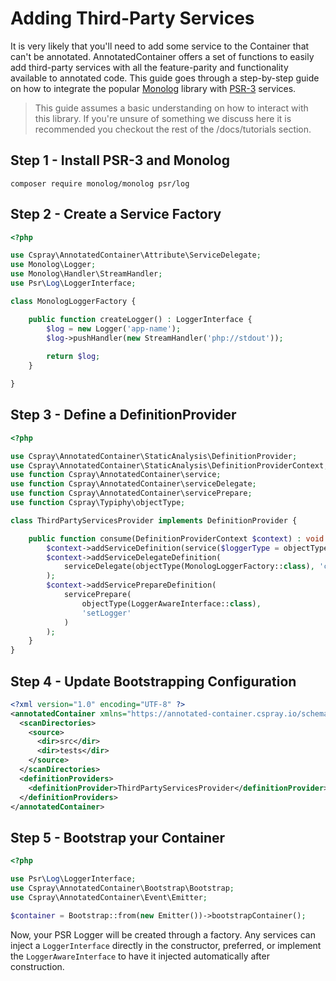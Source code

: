 # Adding Third-Party Services

It is very likely that you'll need to add some service to the Container that can't be annotated. AnnotatedContainer offers a set of functions to easily add third-party services with all the feature-parity and functionality available to annotated code. This guide goes through a step-by-step guide on how to integrate the popular [Monolog](https://github.com/Seldaek/monolog) library with [PSR-3](https://www.php-fig.org/psr/psr-3/) services. 

> This guide assumes a basic understanding on how to interact with this library. If you're unsure of something we discuss here it is recommended you checkout the rest of the /docs/tutorials section.

## Step 1 - Install PSR-3 and Monolog

```shell
composer require monolog/monolog psr/log
```

## Step 2 - Create a Service Factory

```php
<?php

use Cspray\AnnotatedContainer\Attribute\ServiceDelegate;
use Monolog\Logger;
use Monolog\Handler\StreamHandler;
use Psr\Log\LoggerInterface;

class MonologLoggerFactory {

    public function createLogger() : LoggerInterface {
        $log = new Logger('app-name');
        $log->pushHandler(new StreamHandler('php://stdout'));
        
        return $log;
    }

}
```

## Step 3 - Define a DefinitionProvider

```php
<?php

use Cspray\AnnotatedContainer\StaticAnalysis\DefinitionProvider;
use Cspray\AnnotatedContainer\StaticAnalysis\DefinitionProviderContext;
use function Cspray\AnnotatedContainer\service;
use function Cspray\AnnotatedContainer\serviceDelegate;
use function Cspray\AnnotatedContainer\servicePrepare;
use function Cspray\Typiphy\objectType;

class ThirdPartyServicesProvider implements DefinitionProvider {

    public function consume(DefinitionProviderContext $context) : void {
        $context->addServiceDefinition(service($loggerType = objectType(LoggerInterface::class)));
        $context->addServiceDelegateDefinition(
            serviceDelegate(objectType(MonologLoggerFactory::class), 'createLogger')
        );
        $context->addServicePrepareDefinition(
            servicePrepare(
                objectType(LoggerAwareInterface::class),
                'setLogger'
            )
        );
    }
}

```

## Step 4 - Update Bootstrapping Configuration

```xml
<?xml version="1.0" encoding="UTF-8" ?>
<annotatedContainer xmlns="https://annotated-container.cspray.io/schema/annotated-container.xsd">
  <scanDirectories>
    <source>
      <dir>src</dir>
      <dir>tests</dir>
    </source>
  </scanDirectories>
  <definitionProviders>
    <definitionProvider>ThirdPartyServicesProvider</definitionProvider>
  </definitionProviders>
</annotatedContainer>
```

## Step 5 - Bootstrap your Container

```php
<?php

use Psr\Log\LoggerInterface;
use Cspray\AnnotatedContainer\Bootstrap\Bootstrap;
use Cspray\AnnotatedContainer\Event\Emitter;

$container = Bootstrap::from(new Emitter())->bootstrapContainer();
```

Now, your PSR Logger will be created through a factory. Any services can inject a `LoggerInterface` directly in the constructor, preferred, or implement the `LoggerAwareInterface` to have it injected automatically after construction.